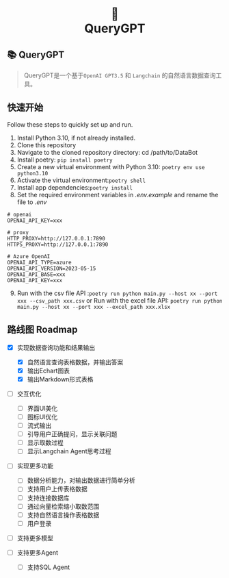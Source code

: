 <h1 align="center">
📄<br>QueryGPT
</h1>

## 📚 QueryGPT

> QueryGPT是一个基于`OpenAI GPT3.5` 和 `Langchain` 的自然语言数据查询工具。

## 快速开始
Follow these steps to quickly set up and run.
1. Install Python 3.10, if not already installed.
2. Clone this repository
3. Navigate to the cloned repository directory: cd /path/to/DataBot
4. Install poetry: ```pip install poetry```
5. Create a new virtual environment with Python 3.10: ```poetry env use python3.10```
6. Activate the virtual environment:```poetry shell```
7. Install app dependencies:```poetry install```
8. Set the required environment variables in *.env.example* and rename  the file to *.env*
```
# openai
OPENAI_API_KEY=xxx

# proxy
HTTP_PROXY=http://127.0.0.1:7890
HTTPS_PROXY=http://127.0.0.1:7890

# Azure OpenAI
OPENAI_API_TYPE=azure
OPENAI_API_VERSION=2023-05-15
OPENAI_API_BASE=xxx
OPENAI_API_KEY=xxx
```
9. Run with the csv file API :```poetry run python main.py --host xx --port xxx --csv_path xxx.csv``` or
Run with the excel file API: ```poetry run python main.py --host xx --port xxx --excel_path xxx.xlsx```


## 路线图 Roadmap
- [x] 实现数据查询功能和结果输出
  - [x] 自然语言查询表格数据，并输出答案
  - [x] 输出Echart图表
  - [x] 输出Markdown形式表格

- [ ] 交互优化
  - [ ] 界面UI美化
  - [ ] 图标UI优化
  - [ ] 流式输出
  - [ ] 引导用户正确提问，显示关联问题
  - [ ] 显示取数过程
  - [ ] 显示Langchain Agent思考过程

- [ ] 实现更多功能
  - [ ] 数据分析能力，对输出数据进行简单分析
  - [ ] 支持用户上传表格数据
  - [ ] 支持连接数据库
  - [ ] 通过向量检索缩小取数范围
  - [ ] 支持自然语言操作表格数据
  - [ ] 用户登录

- [ ] 支持更多模型

- [ ] 支持更多Agent
  - [ ] 支持SQL Agent
